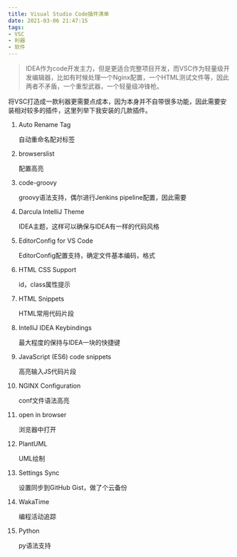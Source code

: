 ```yaml
---
title: Visual Studio Code插件清单
date: 2021-03-06 21:47:15
tags:
- VSC
- 利器
- 软件
---
```


> IDEA作为code开发主力，但是更适合完整项目开发，而VSC作为轻量级开发编辑器，比如有时候处理一个Nginx配置，一个HTML测试文件等，因此两者不矛盾，一个重型武器，一个轻量级冲锋枪。



将VSC打造成一款利器更需要点成本，因为本身并不自带很多功能，因此需要安装相对较多的插件，这里列举下我安装的几款插件。



1. Auto Rename Tag

   自动重命名配对标签

2. browserslist

   配置高亮

3. code-groovy

   groovy语法支持，偶尔进行Jenkins pipeline配置，因此需要

4. Darcula IntelliJ Theme

   IDEA主题，这样可以确保与IDEA有一样的代码风格

5. EditorConfig for VS Code

   EditorConfig配置支持，确定文件基本编码，格式

6. HTML CSS Support

   id，class属性提示

7. HTML Snippets

   HTML常用代码片段

8. IntelliJ IDEA Keybindings

   最大程度的保持与IDEA一块的快捷键

9. JavaScript (ES6) code snippets

   高亮输入JS代码片段

10. NGINX Configuration

    conf文件语法高亮

11. open in browser

    浏览器中打开

12. PlantUML

    UML绘制

13. Settings Sync

    设置同步到GitHub Gist，做了个云备份

14. WakaTime

    编程活动追踪

15. Python

    py语法支持

    



